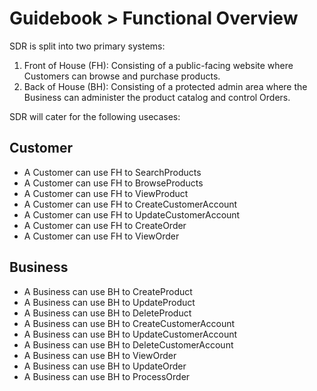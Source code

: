 # Guidebook > Functional Overview

SDR is split into two primary systems:
1. Front of House (FH): Consisting of a public-facing website where Customers can browse and purchase products.
2. Back of House (BH): Consisting of a protected admin area where the Business can administer the product catalog and control Orders.  

SDR will cater for the following usecases:

## Customer

- A Customer can use FH to SearchProducts
- A Customer can use FH to BrowseProducts
- A Customer can use FH to ViewProduct
- A Customer can use FH to CreateCustomerAccount
- A Customer can use FH to UpdateCustomerAccount
- A Customer can use FH to CreateOrder
- A Customer can use FH to ViewOrder

## Business

- A Business can use BH to CreateProduct
- A Business can use BH to UpdateProduct
- A Business can use BH to DeleteProduct
- A Business can use BH to CreateCustomerAccount
- A Business can use BH to UpdateCustomerAccount
- A Business can use BH to DeleteCustomerAccount
- A Business can use BH to ViewOrder
- A Business can use BH to UpdateOrder
- A Business can use BH to ProcessOrder
